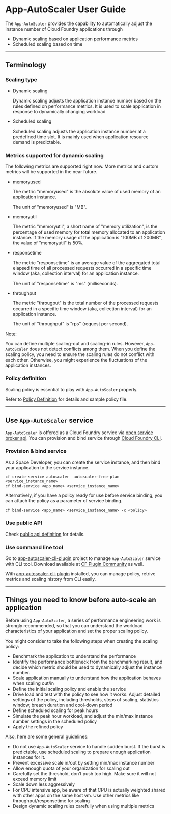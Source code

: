 # App-AutoScaler User Guide

The `App-AutoScaler` provides the capability to automatically adjust the instance number of Cloud Foundry applications through

* Dynamic scaling based on application performance metrics
* Scheduled scaling based on time

----
## Terminology

### Scaling type
* Dynamic scaling

    Dynamic scaling adjusts the application instance number based on the rules defined on performance metrics. It is used to scale application in response to dynamically changing workload

* Scheduled scaling

    Scheduled scaling adjusts the application instance number at a predefined time slot. It is mainly used when application resource demand is predictable.  

### Metrics supported for dynamic scaling

The following metrics are supported right now. More metrics and custom metrics will be supported in the near future. 

* memoryused 

    The metric "memoryused" is the absolute value of used memory of an application instance.
    
    The unit of "memoryused" is "MB". 

* memoryutil

    The metric "memoryutil", a short name of "memory utilization", is the percentage of used memory for total memory allocated to an application instance. If the memory usage of the application is "100MB of 200MB", the value of "memoryutil" is 50%.  


* responsetime

    The metric "responsetime" is an average value of the aggregated total elapsed time of all processed requests occurred in a specific time window (aka, collection interval) for an application instance.

    The unit of "responsetime" is "ms" (milliseconds).

* throughput 

    The metric "througput" is the total number of the processed requests occurred in a specific time window (aka, collection interval) for an application instance.
    
    The unit of "throughput" is "rps" (request per second).

Note: 

You can define multiple scaling-out and scaling-in rules. However, `App-AutoScaler` does not detect conflicts among them. When you define the scaling policy, you need to ensure the scaling rules do not conflict with each other. Otherwise, you might experience the fluctuations of the application instances.

### Policy definition

Scaling policy is essential to play with `App-AutoScaler` properly. 

Refer to [Policy Definition][aa] for details and sample policy file. 

----
## Use `App-AutoScaler` service

`App-AutoScaler` is offered as a Cloud Foundry service via [open service broker api][ab]. You can provision and bind service through [Cloud Foundry CLI][ac]. 

### Provision & bind service 

As a Space Developer, you can create the service instance, and then bind your application to the service instance.
```
cf create-service autoscaler  autoscaler-free-plan  <service_instance_name>
cf bind-service <app_name> <service_instance_name>
```

Alternatively, if you have a policy ready for use before service binding, you can attach the policy as a parameter of service binding.
```
cf bind-service <app_name> <service_instance_name> -c <policy>
```

### Use public API

Check [public api definition][af] for details. 

### Use command line tool 

Go to [app-autoscaler-cli-plugin][ad] project to manage `App-AutoScaler` service with CLI tool.
Download available at [CF Plugin Community][ae] as well.

With [app-autoscaler-cli-plugin][ad] installed, you can manage policy, retrive metrics and scaling history from CLI easily.


----
## Things you need to know before auto-scale an application

Before using `App-AutoScaler`, a series of performance engineering work is strongly recommended, so that you can understand the workload characteristics of your application and set the proper scaling policy.

You might consider to take the following steps when creating the scaling policy: 

* Benchmark the application to understand the performance
* Identify the performance bottleneck from the benchmarking result, and decide which metric should be used to dynamically adjust the instance number.
* Scale application manually to understand how the application behaves when scaling out/in 
* Define the initial scaling policy and enable the service
* Drive load and test with the policy to see how it works. Adjust detailed settings of the policy, including thresholds, steps of scaling, statistics window, breach duration and cool-down period
* Define scheduled scaling for peak hours 
* Simulate the peak hour workload, and adjust the min/max instance number settings in the scheduled policy
* Apply the refined policy 

Also, here are some general guidelines:

* Do not use `App-AutoScaler` service to handle sudden burst. If the burst is predictable, use scheduled scaling to prepare enough application instances for it.
* Prevent excessive scale in/out by setting min/max instance number 
* Allow enough quota of your organization for scaling out
* Carefully set the threshold, don’t push too high. Make sure it will not exceed memory limit 
* Scale down less aggressively
* For CPU intensive app, be aware of that CPU is actually weighted shared with other apps on the same host vm. Use other metrics like throughput/responsetime for scaling
* Design dynamic scaling rules carefully when using multiple metrics


[aa]: Policy_definition.rst
[ab]: https://github.com/openservicebrokerapi/servicebroker/blob/master/spec.md
[ac]: https://github.com/cloudfoundry/cli
[ad]: https://github.com/cloudfoundry-incubator/app-autoscaler-cli-plugin
[ae]: https://plugins.cloudfoundry.org/
[af]: Public_API.rst
